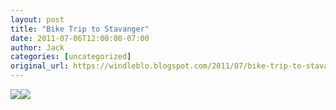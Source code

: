 ```yaml
---
layout: post
title: "Bike Trip to Stavanger"
date: 2011-07-06T12:00:00-07:00
author: Jack
categories: [uncategorized]
original_url: https://windleblo.blogspot.com/2011/07/bike-trip-to-stavanger.html
---
```


[![](https://lh3.googleusercontent.com/blogger_img_proxy/AEn0k_uYag70jY-A6zNTqVy0ufYuM9hbMHv3wOxkEiw5z9To1NpZHvDw30_ofmaxb4PLYwLAZRlhOsAZb_N7sa5PgxeSoaXzja1N-M3Ecp4POt0Q7j3k6vOcNls70Xv5yHE=s0-d)](http://photobucket.com/redirect/album?showShareLB=1)[![](https://lh3.googleusercontent.com/blogger_img_proxy/AEn0k_t7UDoEAtIN9Y2Gyt_hdjTqiOO5NMqMJYSWGg49siOuJMygkjMafBRCNAVOxTCIh3L9Wdw2ItwCbq4SYD8YGsk-zQJLjbv2fQi2NAfL2wp44UMa4RwD3_QofJd1-EZIZw=s0-d)](http://s373.photobucket.com/albums/oo174/windleblo/Tananger%20II/)